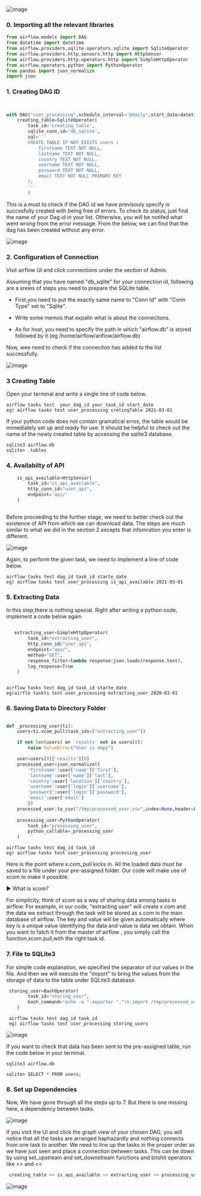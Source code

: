 ![image](https://user-images.githubusercontent.com/53164959/110245257-bfda0580-7fa5-11eb-9b04-ed4490c3de13.png)


### 0. Importing all the relevant libraries 


```python
from airflow.models import DAG
from datetime import datetime
from airflow.providers.sqlite.operators.sqlite import SqliteOperator
from airflow.providers.http.sensors.http import HttpSensor
from airflow.providers.http.operators.http import SimpleHttpOperator
from airflow.operators.python import PythonOperator
from pandas import json_normalize
import json

```




###  1. Creating DAG ID


```python 


with DAG("user_processing",schedule_interval="@daily",start_date=datetime(2021,3,1),catchup=False) as dag:
    creating_table=SqliteOperator(
        task_id='creating_table',
        sqlite_conn_id='db_sqlite',
        sql='''
        CREATE TABLE IF NOT EXISTS users (
            firstname TEXT NOT NULL,
            lastname TEXT NOT NULL,
            country TEXT NOT NULL,
            username TEXT NOT NULL,
            password TEXT NOT NULL,
            email TEXT NOT NULL PRIMARY KEY 
        );
        '''
        )


````




This is a must to check if the DAG id we have previsouly specify is succssfully created with being free of errors. To check its status, just find the name of your Dag id in your list. Otherwise, you will be notifed what went wrong from the error message. From the below, we can find that the dag has been created without any error.

![image](https://user-images.githubusercontent.com/53164959/109617065-455e4f80-7b79-11eb-9908-b5ddaeaa84a1.png)





### 2. Configuration of Connection 

Visit airflow UI and click connections under the section of Admin. 

Assuming that you have named "db_sqlite" for your connection id, following are a sreies of steps you need to prepare the SQLite table. 

- First,you need to put the exactly same name to "Conn Id" with "Conn Type" set to "Sqlite". 

- Write some memos that expalin what is about the connecitons.

- As for host, you need to specify the path in which "airflow.db" is stored followed by it.(eg  /home/airflow/ariflow/airflow.db)

Now, wee need to check if the conneciton has added to the list successfully.

![image](https://user-images.githubusercontent.com/53164959/109615081-cec05280-7b76-11eb-8dc6-c5d4261aedb0.png)


### 3 Creating Table

Open your terminal and write a single line of code below. 

```linux
airflow tasks test  your_dag_id your_task_id start_date 
eg) airflow tasks test user_processing cretingTable 2021-03-01
```
If your python code does not contain gramatical erros, the table would be immediately set up and ready for use.
It should be helpful to check out the name of the newly created table by accessing the sqlite3 database.

```linux
sqlite3 airflow.db
sqlite> .tables 
```


### 4. Availabilty of API

```python
    is_api_available=HttpSensor(
        task_id="is_api_available",
        http_conn_id="user_api",
        endpoint='api/'
    )



```


Before proceeding to the further stage, we need to better check out the existence of API from which we can download data. The steps are much similar to what we did in the section 2 excepts that infomration you enter is different.  

![image](https://user-images.githubusercontent.com/53164959/109629573-4a2a0000-7b87-11eb-9443-a19d5e33e5ec.png)

Again, to perform the given task, we need to implement a line of code below. 

```linux
airflow tasks test dag_id task_id starte_date
eg) airflow tasks test user_processing is_api_available 2021-03-01
```


### 5. Extracting Data 

In this step,there is nothing special. Right after writing a python code, implement a code below again

```python

   extracting_user=SimpleHttpOperator(
        task_id="extracting_user",
        http_conn_id="user_api",
        endpoint="api/",
        method="GET",
        response_filter=lambda response:json.loads(response.text),
        log_response=True
    )


```


```linux

airflow tasks test dag_id task_id starte_date
eg)airflo taskts test user_processing extracting_user 2020-03-01
```


### 6. Saving Data to Directory Folder 


```python

def _processing_user(ti):
    users=ti.xcom_pull(task_ids=["extracting_user"])

    if not len(users) or 'results' not in users[0]:
        raise ValueError("User is empy")

    user=users[0]['results'][0]
    processed_user=json_normalize({
        'firstname':user['name']['first'],
        'lastname':user['name']['last'],
        'country':user['location']['country'],
        'username':user['login']['username'],
        'password':user['login']['password'],
        'email':user['email']
        })
    processed_user.to_csv("/tmp/processed_user.csv",index=None,header=False)
    
    processing_user=PythonOperator(
        task_id="processing_user",
        python_callable=_processing_user
    )


 ```
 
 
 ```linux
 airflow tasks test dag_id task_id 
 eg) airflow tasks test user_processing processing_user
 ```

Here is the point where x.com_pull kicks in. All the loaded data must be saved to a file under your pre-assigned folder. Our code will make use of xcom to make it possible. 

:arrow_forward:   What is xcom?  

For simplicity, think of xcom as a way of sharing data among tasks in airflow. For example, in our code, "extracting user" will create x.com and  the data we extract through the task will be stored as x.com in the main database of airflow. The key and value will be given automatically where key is a unique value identifying the data and value is data we obtain. When you want to fatch it from the master of airflow , you simply call the function,xcom.pull,with the right task id. 


### 7. File to SQLite3

For simple code explanation, we specified the separator of our values in the file. And then we will execute the "import" to bring the values 
from the storage of data to the table under SQLite3 database. 


```python
 storing_user=BashOperator(
        task_id="storing_user",
        bash_command='echo -e ".separtor ","\n.import /tmp/processed_user.csv users" | sqlite3 /home/airflow/airflow/airflow.db'
    )
```

```linux
 airflow tasks test dag_id task_id 
 eg) airflow tasks test user_processing storing_users
```

![image](https://user-images.githubusercontent.com/53164959/109639469-8f9ffa80-7b92-11eb-83e0-aceed5c26c7c.png)

If you want to check that data has been sent to the pre-assigned table, run the code below in your terminal.

```linux
sqlite3 airflow.db

sqlite> SELECT * FROM users;

```


### 8. Set up Dependencies

Now, We have gone through all the steps up to 7. But there is one missing here, a dependency between tasks.

![image](https://user-images.githubusercontent.com/53164959/109640313-a6931c80-7b93-11eb-9498-822e28485414.png)

If you visit the UI  and click the graph view of your chosen DAG, you will notice that all the tasks are arranged haphazardly and nothing connects from one task to another. We need to line up the tasks in the proper order as we have just seen and place a connection between tasks.  This can be down by using set_upstream and set_downstream functions and bitshit operators like >> and  <<

```python
 creating_table >> is_api_available >> extracting_user >> processing_user >> storing_user
```


![image](https://user-images.githubusercontent.com/53164959/109641314-eb6b8300-7b94-11eb-8bbe-5c5369d19f9f.png)














